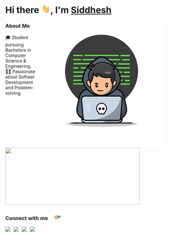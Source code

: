 # Hi there <img src="./assets/hi.gif" width="29px">, I'm [Siddhesh](https://siddheshjungade.me/) 

<img src="./assets/devloper.gif" width="400px" align="right"></img>
### About Me 
🎓 Student pursuing Bachelors in Computer Science & Engineering. </br>
👨‍💻 Passionate about Softwer Development and Problem-solving. </br> 

<a href="https://github.com/siddheshJungade">
  <img height="180em" width="425em" src="https://github-readme-stats.vercel.app/api?username=siddheshJungade&show_icons=true" />
</a>
 
<br />


### Connect with me <img src="./assets/handshake.gif" width="50px">
<a href="https://www.linkedin.com/in/siddhesh-jungade/" target="_blank">
  <img align="left" width="26px" src="https://cdn-icons-png.flaticon.com/512/174/174857.png"  />
</a>
<a href="https://twitter.com/siddheshjungade" target="_blank">
  <img align="left" width="26px" src="https://logodownload.org/wp-content/uploads/2014/09/twitter-logo-2-1.png" />
</a>
<a href="mailto:siddheshjungade007@gmail.com" target="_blank">
  <img align="left" width="26px" src="https://lh3.googleusercontent.com/0rpHlrX8IG77awQMuUZpQ0zGWT7HRYtpncsuRnFo6V3c8Lh2hPjXnEuhDDd-OsLz1vua4ld2rlUYFAaBYk-rZCODmi2eJlwUEVsZgg" />
</a>
<a href="https://blog.siddheshjungade.me" target="_blank">
  <img align="left" width="26px" src="https://cdn.hashnode.com/res/hashnode/image/upload/v1611902473383/CDyAuTy75.png?auto=compress" />
</a>
<br />
<br />

